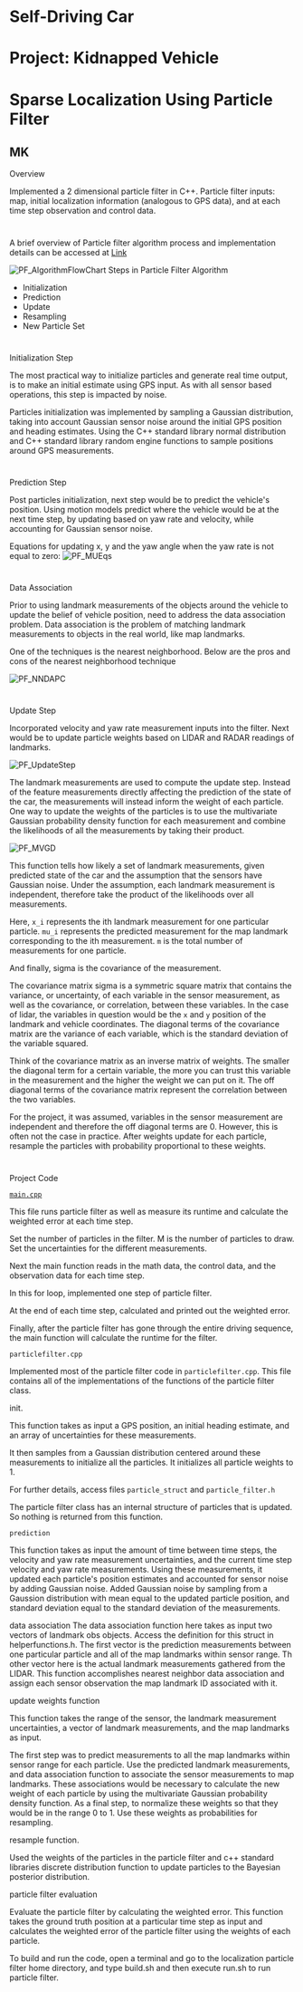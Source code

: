 # **Self-Driving Car**
# **Project: Kidnapped Vehicle**
# **Sparse Localization Using Particle Filter**

## MK

Overview

Implemented a 2 dimensional particle filter in C++. Particle filter inputs: map, initial localization information (analogous to GPS data), and at each time step observation and control data.

#

[//]: # (Image References)

[image1]: ./Writeup_IV/PF_AlgorithmFlowChart.png "PF_AlgorithmFlowChart"
[image2]: ./Writeup_IV/PF_Initialization.png "PF_Initialization"
[image3]: ./Writeup_IV/PF_MUEqs.png "PF_MUEqs"
[image4]: ./Writeup_IV/PF_NNDAPC.png "PF_NNDAPC"
[image5]: ./Writeup_IV/PF_UpdateStep.png "PF_UpdateStep"
[image6]: ./Writeup_IV/PF_MVGD.png "PF_MVGD"

#
A brief overview of Particle filter algorithm process and implementation details can be accessed at [Link](./PFA.md)

![][image1]
Steps in Particle Filter Algorithm
- Initialization
- Prediction
- Update
- Resampling
- New Particle Set

#
Initialization Step

The most practical way to initialize particles and generate real time output, is to make an initial estimate using GPS input. As with all sensor based operations, this step is impacted by noise.

Particles initialization was implemented by sampling a Gaussian distribution, taking into account Gaussian sensor noise around the initial GPS position and heading estimates. Using the C++ standard library normal distribution and C++ standard library random engine functions to sample positions around GPS measurements.

#
Prediction Step

Post particles initialization, next step would be to predict the vehicle's position. Using motion models predict where the vehicle would be at the next time step, by updating based on yaw rate and velocity, while accounting for Gaussian sensor noise.

Equations for updating x, y and the yaw angle when the yaw rate is not equal to zero:
![][image3]

#
Data Association

Prior to using landmark measurements of the objects around the vehicle to update the belief of vehicle position, need to address the data association problem. Data association is the problem of matching landmark measurements to objects in the real world, like map landmarks.

One of the techniques is the nearest neighborhood. Below are the pros and cons of the nearest neighborhood technique

![][image4]

#
Update Step

Incorporated velocity and yaw rate measurement inputs into the filter. Next would be to update particle weights based on LIDAR and RADAR readings of landmarks.

![][image5]

The landmark measurements are used to compute the update step. Instead of the feature measurements directly affecting the prediction of the state of the car, the measurements will instead inform the weight of each particle. One way to update the weights of the particles is to use the multivariate Gaussian probability density function for each measurement and combine the likelihoods of all the measurements by taking their product.

![][image6]

This function tells how likely a set of landmark measurements, given predicted state of the car and the assumption that the sensors have Gaussian noise. Under the assumption, each landmark measurement is independent, therefore take the product of the likelihoods over all measurements.

Here, `x_i` represents the ith landmark measurement for one particular particle. `mu_i` represents the predicted measurement for the map landmark corresponding to the ith measurement. `m` is the total number of measurements for one particle.

And finally, sigma is the covariance of the measurement.

The covariance matrix sigma is a symmetric square matrix that contains the variance, or uncertainty, of each variable in the sensor measurement, as well as the covariance, or correlation, between these variables. In the case of lidar, the variables in question would be the `x` and `y` position of the landmark and vehicle coordinates. The diagonal terms of the covariance matrix are the variance of each variable, which is the standard deviation of the variable squared.

Think of the covariance matrix as an inverse matrix of weights. The smaller the diagonal term for a certain variable, the more you can trust this variable in the measurement and the higher the weight we can put on it. The off diagonal terms of the covariance matrix represent the correlation between the two variables.

For the project, it was assumed, variables in the sensor measurement are independent and therefore the off diagonal terms are 0. However, this is often not the case in practice.
After weights update for each particle, resample the particles with probability proportional to these weights.

#
Project Code

[`main.cpp`](./CarND-Kidnapped-Vehicle-Project/src/main.cpp)

This file runs particle filter as well as measure its runtime and calculate the weighted error at each time step.

Set the number of particles in the filter. M is the number of particles to draw. Set the uncertainties for the different measurements.

Next the main function reads in the math data, the control data, and the observation data for each time step.

In this for loop, implemented one step of particle filter.

At the end of each time step, calculated and printed out the weighted error.

Finally, after the particle filter has gone through the entire driving sequence, the main function will calculate the runtime for the filter.

`particlefilter.cpp`

Implemented most of the particle filter code in `particlefilter.cpp`. This file contains all of the implementations of the functions of the particle filter class.

init.

This function takes as input a GPS position, an initial heading estimate, and an array of uncertainties for these measurements.

It then samples from a Gaussian distribution centered around these measurements to initialize all the particles. It initializes all particle weights to 1.

For further details, access files `particle_struct` and `particle_filter.h`

The particle filter class has an internal structure of particles that is updated. So nothing is returned from this function.

`prediction`

This function takes as input the amount of time between time steps, the velocity and yaw rate measurement uncertainties, and the current time step velocity and yaw rate measurements. Using these measurements, it updated each particle's position estimates and accounted for sensor noise by adding Gaussian noise. Added Gaussian noise by sampling from a Gaussion distribution with mean equal to the updated particle position, and standard deviation equal to the standard deviation of the measurements.

data association
The data association function here takes as input two vectors of landmark obs objects. Access the definition for this struct in helperfunctions.h. The first vector is the prediction measurements between one particular particle and all of the map landmarks within sensor range. Th other vector here is the actual landmark measurements gathered from the LIDAR. This function accomplishes nearest neighbor data association and assign each sensor observation the map landmark ID associated with it.

update weights function

This function takes the range of the sensor, the landmark measurement uncertainties, a vector of landmark measurements, and the map landmarks as input.

The first step was to predict measurements to all the map landmarks within sensor range for each particle. Use the predicted landmark measurements, and data association function to associate the sensor measurements to map landmarks. These associations would be necessary to calculate the new weight of each particle by using the multivariate Gaussian probability density function. As a final step, to normalize these weights so that they would be in the range 0 to 1. Use these weights as probabilities for resampling.

resample function.

Used the weights of the particles in the particle filter and c++ standard libraries discrete distribution function to update particles to the Bayesian posterior distribution.

particle filter evaluation

Evaluate the particle filter by calculating the weighted error. This function takes the ground truth position at a particular time step as input and calculates the weighted error of the particle filter using the weights of each particle.

To build and run the code, open a terminal and go to the localization particle filter home directory, and type build.sh and then execute run.sh to run particle filter.
